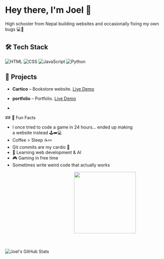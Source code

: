 




# Hey there, I'm Joel 👋
High schooler from Nepal building websites and occasionally fixing my own bugs 💻🐛

## 🛠️ Tech Stack
![HTML](https://img.shields.io/badge/HTML-E34F26?style=for-the-badge&logo=html5&logoColor=white)
![CSS](https://img.shields.io/badge/CSS-1572B6?style=for-the-badge&logo=css3&logoColor=white)
![JavaScript](https://img.shields.io/badge/JS-F7DF1E?style=for-the-badge&logo=javascript&logoColor=black)
![Python](https://img.shields.io/badge/Python-3776AB?style=for-the-badge&logo=python&logoColor=white)

## 📂 Projects
- **Cartico** – Bookstore website. [Live Demo](https://cortico.netlify.app)                                 
- **portfolio** – Portfolio. [Live Demo](https://cortico.netlify.app)

- 
<div style="float: left; margin-right: 80px; margin-bottom: 40px;">
## 🎯 Fun Facts

<ul style="position: relative;">
  <li>I once tried to code a game in 24 hours… ended up making a website instead 🕹️➡️💻</li>
  <li>Coffee > Sleep ☕💤</li>
  <li>Git commits are my cardio 💪</li>
  <li>🌱 Learning web development & AI</li>
  <li>🎮 Gaming in free time</li>
  <li>Sometimes write weird code that actually works</li>

  <!-- GIF floated to the right -->
  <img src="https://media3.giphy.com/media/v1.Y2lkPTc5MGI3NjExZXJtZm55YnVlOWtwbHpiNDRpNXVueDc3cXNhcm91bjV3NDRmcW96dSZlcD12MV9pbnRlcm5hbF9naWZfYnlfaWQmY3Q9Zw/HzPtbOKyBoBFsK4hyc/giphy.gif" 
       width="200" 
       style="float: right; margin-left: 20px; margin-bottom: 10px;">
</ul>

 

 </div>

![Joel's GitHub Stats](https://github-readme-stats.vercel.app/api?username=Joyal011&show_icons=true&theme=radical)
